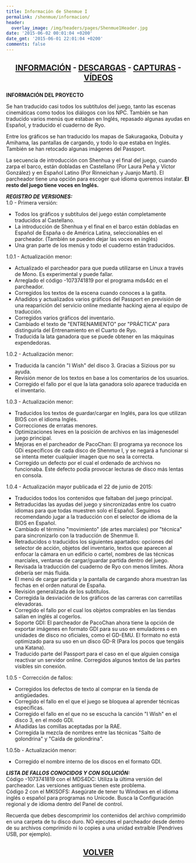 ```yaml
---
title: Información de Shenmue I
permalink: /shenmue/informacion/
header:
  overlay_image: /img/headers/pages/Shenmue1Header.jpg
date: '2015-06-02 00:01:04 +0200'
date_gmt: '2015-06-01 22:01:04 +0200'
comments: false
---
```

<h2 style="text-align: center;"><strong><a href="/shenmue/informacion/">INFORMACIÓN</a> - <a href="/shenmue/descargar/">DESCARGAS</a> - <a href="/shenmue/capturas/">CAPTURAS</a> - <a href="/shenmue/videos/">VÍDEOS</a></strong></h2>  
<strong>INFORMACIÓN DEL PROYECTO</strong>

Se han traducido casi todos los subtítulos del juego, tanto las escenas cinemáticas 
como todos los diálogos con los NPC. También se han traducido varios menús que estaban en 
Inglés, repasado algunas ayudas en Español, y traducido el cuaderno de Ryo.

Entre los gráficos se han traducido los mapas de Sakuragaoka, Dobuita y Amihama, las pantallas 
de cargando, y todo lo que estaba en Inglés. También se han retocado algunas imágenes del Passport.

La secuencia de introducción con Shenhua y el final del juego, cuando zarpa el barco, están 
dobladas en Castellano (Por Laura Peña y Víctor González) y en Español Latino (Por Rinneichan 
y Juanjo Martí). El parcheador tiene una opción para escoger qué idioma queremos instalar. 
**El resto del juego tiene voces en Inglés.**

_**REGISTRO DE VERSIONES:**_  
1.0 - Primera versión:

- Todos los gráficos y subtítulos del juego están completamente traducidos al Castellano.  
- La introducción de Shenhua y el final en el barco están dobladas en Español de España o de 
América Latina, seleccionables en el parcheador. (También se pueden dejar las voces en inglés)  
- Una gran parte de los menús y todo el cuaderno están traducidos.

1.0.1 - Actualización menor:

- Actualizado el parcheador para que pueda utilizarse en Linux a través de Mono. Es experimental 
y puede fallar.  
- Arreglado el código -1073741819 por el programa mds4dc en el parcheador.  
- Corregidos los textos de la escena cuando conoces a la gatita.  
- Añadidos y actualizados varios gráficos del Passport en previsión de una reaparición del 
servicio online mediante hacking ajena al equipo de traducción.  
- Corregidos varios gráficos del inventario.  
- Cambiado el texto de "ENTRENAMIENTO" por "PRÁCTICA" para distinguirla del Entrenamiento 
en el Cuarto de Ryo.  
- Traducida la lata ganadora que se puede obtener en las máquinas expendedoras.

1.0.2 - Actualización menor:

- Traducida la canción "I Wish" del disco 3. Gracias a Sizious por su ayuda.  
- Revisión menor de los textos en base a los comentarios de los usuarios.  
- Corregido el fallo por el que la lata ganadora solo aparece traducida en el inventario.

1.0.3 - Actualización menor:

- Traducidos los textos de guardar/cargar en Inglés, para los que utilizan BIOS con el 
idioma Inglés.  
- Correcciones de erratas menores.  
- Optimizaciones leves en la posición de archivos en las imágenesdel juego principal.  
- Mejoras en el parcheador de PacoChan: El programa ya reconoce los GDi específicos de cada 
disco de Shenmue I, y se negará a funcionar si se intenta meter cualquier imagen que no sea 
la correcta.  
- Corregido un defecto por el cual el ordenado de archivos no funcionaba. Este defecto podía 
provocar lecturas de disco más lentas en consola.

1.0.4 - Actualización mayor publicada el 22 de junio de 2015:

- Traducidos todos los contenidos que faltaban del juego principal.  
- Retraducidas las ayudas del juego y sincronizadas entre los cuatro idiomas para que todas 
muestren solo el Español. Seguimos recomendando jugar a la traducción con el selector de idioma 
de la BIOS en Español.  
- Cambiado el término "movimiento" (de artes marciales) por "técnica" para sincronizarlo con la 
traducción de Shenmue II.  
- Retraducidos o traducidos los siguientes apartados: opciones del selector de acción, objetos 
del inventario, textos que aparecen al enfocar la cámara en un edificio o cartel, nombres de las 
técnicas marciales, ventanas de cargar/guardar partida dentro del juego.  
- Revisada la traducción del cuaderno de Ryo con menos límites. Ahora debería ser más fluida.  
- El menú de cargar partida y la pantalla de cargando ahora muestran las fechas en el orden 
natural de España.  
- Revisión generalizada de los subtítulos.  
- Corregida la desviación de los gráficos de las carreras con carretillas elevadoras.  
- Corregido el fallo por el cual los objetos comprables en las tiendas salían en inglés al 
cogerlos.  
- Soporte GDI: El parcheador de PacoChan ahora tiene la opción de exportar imágenes en formato 
GDI para su uso en emuladores o en unidades de disco no oficiales, como el GD-EMU. El formato no 
está optimizado para su uso en un disco GD-R (Para los pocos que tengáis una Katana).  
- Traducido parte del Passport para el caso en el que alguien consiga reactivar un servidor online. 
Corregidos algunos textos de las partes visibles sin conexión.

1.0.5 - Corrección de fallos:

- Corregidos los defectos de texto al comprar en la tienda de antigüedades.  
- Corregido el fallo en el que el juego se bloquea al aprender técnicas específicas.  
- Corregido el fallo en el que no se escucha la canción "I Wish" en el disco 3, en el modo GDI.  
- Añadidas las comillas aceptadas por la RAE.  
- Corregida la mezcla de nombres entre las técnicas "Salto de golondrina" y "Caída de golondrina".

1.0.5b - Actualización menor:

- Corregido el nombre interno de los discos en el formato GDI.

_**LISTA DE FALLOS CONOCIDOS Y CON SOLUCIÓN:**_  
Código -1073741819 con el MDS4DC: Utiliza la última versión del parcheador. 
Las versiones antiguas tienen este problema.  
Código 2 con el MKISOFS: Asegúrate de tener tu Windows en el idioma inglés o español 
para programas no Unicode. Busca la Configuración regional y de idioma dentro del Panel de control.

Recuerda que debes descomprimir los contenidos del archivo comprimido en una carpeta de tu 
disco duro. NO ejecutes el parcheador desde dentro de su archivos comprimido ni lo copies 
a una unidad extraíble (Pendrives USB, por ejemplo).

<h2 style="text-align: center;"><strong><a href="/shenmue/">VOLVER</a></strong></h2>


